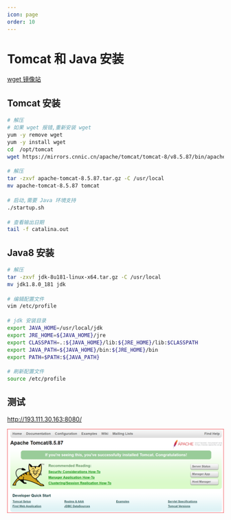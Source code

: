 ```yaml
---
icon: page
order: 10
---
```

# Tomcat 和 Java 安装

[wget 镜像站](https://mirrors.cnnic.cn)

## Tomcat 安装

```sh
# 解压
# 如果 wget 报错,重新安装 wget
yum -y remove wget
yum -y install wget
cd  /opt/tomcat
wget https://mirrors.cnnic.cn/apache/tomcat/tomcat-8/v8.5.87/bin/apache-tomcat-8.5.87.tar.gz

# 解压
tar -zxvf apache-tomcat-8.5.87.tar.gz -C /usr/local
mv apache-tomcat-8.5.87 tomcat

# 启动,需要 Java 环境支持
./startup.sh

# 查看输出日期
tail -f catalina.out
```

## Java8 安装

```sh
# 解压
tar -zxvf jdk-8u181-linux-x64.tar.gz -C /usr/local
mv jdk1.8.0_181 jdk

# 编辑配置文件
vim /etc/profile

# jdk 安装目录
export JAVA_HOME=/usr/local/jdk
export JRE_HOME=${JAVA_HOME}/jre
export CLASSPATH=.:${JAVA_HOME}/lib:${JRE_HOME}/lib:$CLASSPATH
export JAVA_PATH=${JAVA_HOME}/bin:${JRE_HOME}/bin
export PATH=$PATH:${JAVA_PATH}

# 刷新配置文件
source /etc/profile
```

## 测试

http://193.111.30.163:8080/

![image-20230415105741125](./assets/image-20230415105741125.png)
